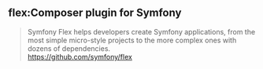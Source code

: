 ## flex:Composer plugin for Symfony
> Symfony Flex helps developers create Symfony applications, from the most simple micro-style projects to the more complex ones with dozens of dependencies.  
> https://github.com/symfony/flex